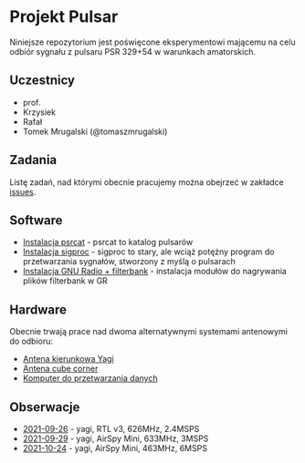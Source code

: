 Projekt Pulsar
==============

Niniejsze repozytorium jest poświęcone eksperymentowi mającemu na celu odbiór sygnału z pulsaru PSR 329+54
w warunkach amatorskich.

## Uczestnicy

- prof.
- Krzysiek
- Rafał
- Tomek Mrugalski (@tomaszmrugalski)

## Zadania

Listę zadań, nad którymi obecnie pracujemy można obejrzeć w zakładce [issues](https://github.com/gut-space/pulsar/issues).

## Software

- [Instalacja psrcat](doc/install-psrcat.md) - psrcat to katalog pulsarów
- [Instalacja sigproc](doc/install-sigproc.md) - sigproc to stary, ale wciąż potężny program do przetwarzania sygnałów, stworzony z myślą o pulsarach
- [Instalacja GNU Radio + filterbank](doc/install-gnuradio-filterbank.md) - instalacja modułów do nagrywania plików filterbank w GR

## Hardware

Obecnie trwają prace nad dwoma alternatywnymi systemami antenowymi do odbioru:

- [Antena kierunkowa Yagi](https://github.com/gut-space/pulsar/issues/1)
- [Antena cube corner](https://github.com/gut-space/pulsar/issues/2)
- [Komputer do przetwarzania danych](https://github.com/gut-space/pulsar/issues/4)

## Obserwacje

- [2021-09-26](obs/2021-09-26.md) - yagi, RTL v3, 626MHz, 2.4MSPS
- [2021-09-29](obs/2021-09-29.md) - yagi, AirSpy Mini, 633MHz, 3MSPS
- [2021-10-24](obs/2021-10-24.md) - yagi, AirSpy Mini, 463MHz, 6MSPS

